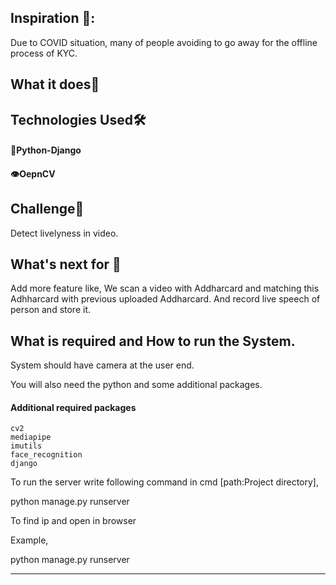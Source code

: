 ## Inspiration 🧠:

Due to COVID situation, many of people avoiding to go away for the offline process of KYC.
## What it does🎯

## Technologies Used🛠

####  🐍Python-Django

#### 👁OepnCV

## Challenge🎢

Detect livelyness in video.


## What's next for 🎯

Add more feature like, We scan a video with Addharcard and matching this Adhharcard with previous uploaded Addharcard.
And record live speech of person and store it.  

## What is required and How to run the System.

System should have camera at the user end.

You will also need the python and some additional packages.

#### Additional required packages

    cv2
    mediapipe
    imutils
    face_recognition
    django


To run the server write following command in cmd [path:Project directory],

python manage.py runserver

To find ip and open in browser

Example,

python manage.py runserver

-------------------------------------------------------------------------------------------
